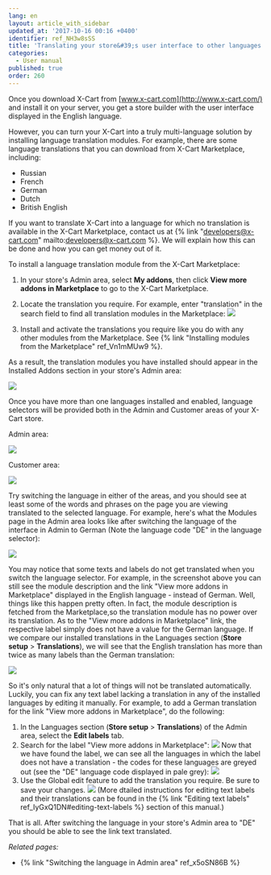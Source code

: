 ```yaml
---
lang: en
layout: article_with_sidebar
updated_at: '2017-10-16 00:16 +0400'
identifier: ref_NH3w8sSS
title: 'Translating your store&#39;s user interface to other languages'
categories:
  - User manual
published: true
order: 260
---
```


Once you download X-Cart from [www.x-cart.com](http://www.x-cart.com/) and install it on your server, you get a store builder with the user interface displayed in the English language. 

However, you can turn your X-Cart into a truly multi-language solution by installing language translation modules. For example, there are some language translations that you can download from X-Cart Marketplace, including:

*   Russian
*   French
*   German
*   Dutch
*   British English

If you want to translate X-Cart into a language for which no translation is available in the X-Cart Marketplace, contact us at {% link "developers@x-cart.com" mailto:developers@x-cart.com %}. We will explain how this can be done and how you can get money out of it.

To install a language translation module from the X-Cart Marketplace:

1.  In your store's Admin area, select **My addons**, then click __View more addons in Marketplace__ to go to the X-Cart Marketplace.

2.  Locate the translation you require. For example, enter "translation" in the search field to find all translation modules in the Marketplace:
    ![]({{site.baseurl}}/attachments/6389832/8716781.png)

3.  Install and activate the translations you require like you do with any other modules from the Marketplace. See {% link "Installing modules from the Marketplace" ref_Vn1mMUw9 %}.

As a result, the translation modules you have installed should appear in the Installed Addons section in your store's Admin area:

![]({{site.baseurl}}/attachments/6389832/8719384.png)

Once you have more than one languages installed and enabled, language selectors will be provided both in the Admin and Customer areas of your X-Cart store.

Admin area:

![]({{site.baseurl}}/attachments/6389832/8716779.png)

Customer area:

![]({{site.baseurl}}/attachments/6389832/8716780.png)

Try switching the language in either of the areas, and you should see at least some of the words and phrases on the page you are viewing translated to the selected language. For example, here's what the Modules page in the Admin area looks like after switching the language of the interface in Admin to German (Note the language code "DE" in the language selector):

![]({{site.baseurl}}/attachments/6389832/8719385.png)

You may notice that some texts and labels do not get translated when you switch the language selector. For example, in the screenshot above you can still see the module description and the link "View more addons in Marketplace" displayed in the English language - instead of German. Well, things like this happen pretty often. In fact, the module description is fetched from the Marketplace,so the translation module has no power over its translation. As to the "View more addons in Marketplace" link, the respective label simply does not have a value for the German language. If we compare our installed translations in the Languages section (**Store setup** > **Translations**), we will see that the English translation has more than twice as many labels than the German translation:

![]({{site.baseurl}}/attachments/6389832/8719455.png)

So it's only natural that a lot of things will not be translated automatically. Luckily, you can fix any text label lacking a translation in any of the installed languages by editing it manually. For example, to add a German translation for the link "View more addons in Marketplace", do the following:

1.  In the Languages section (**Store setup** > **Translations**) of the Admin area, select the **Edit labels** tab.
2.  Search for the label "View more addons in Marketplace":
    ![]({{site.baseurl}}/attachments/6389832/8719456.png)
    Now that we have found the label, we can see all the languages in which the label does not have a translation - the codes for these languages are greyed out (see the "DE" language code displayed in pale grey):
    ![]({{site.baseurl}}/attachments/6389832/8719457.png)
3.  Use the Global edit feature to add the translation you require. Be sure to save your changes.
    ![]({{site.baseurl}}/attachments/6389832/8719458.png)
    (More dtailed instructions for editing text labels and their translations can be found in the {% link "Editing text labels" ref_IyGxQ1DN#editing-text-labels %} section of this manual.)

That is all. After switching the language in your store's Admin area to "DE" you should be able to see the link text translated.

_Related pages:_

*   {% link "Switching the language in Admin area" ref_x5oSN86B %}

